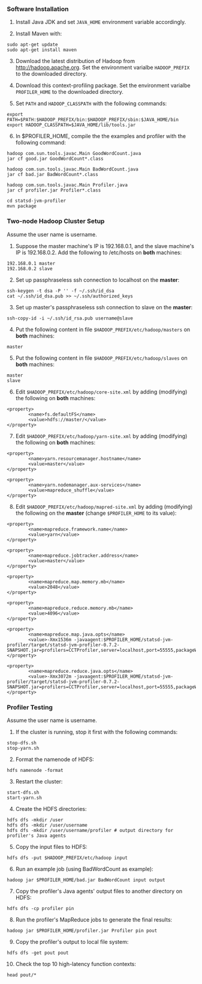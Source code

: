### Software Installation

1. Install Java JDK and set `JAVA_HOME` environment variable accordingly.

2. Install Maven with:
```
sudo apt-get update
sudo apt-get install maven
```

3. Download the latest distribution of Hadoop from http://hadoop.apache.org. Set the environment varialbe `HADOOP_PREFIX` to the downloaded directory.

4. Download this context-profiling package. Set the environment varialbe `PROFILER_HOME` to the downloaded directory.

5. Set `PATH` and `HADOOP_CLASSPATH` with the following commands:
```
export PATH=$PATH:$HADOOP_PREFIX/bin:$HADOOP_PREFIX/sbin:$JAVA_HOME/bin
export HADOOP_CLASSPATH=$JAVA_HOME/lib/tools.jar
```

6. In $PROFILER_HOME, compile the the examples and profiler with the following command:
```
hadoop com.sun.tools.javac.Main GoodWordCount.java
jar cf good.jar GoodWordCount*.class
```
```
hadoop com.sun.tools.javac.Main BadWordCount.java
jar cf bad.jar BadWordCount*.class
```
```
hadoop com.sun.tools.javac.Main Profiler.java
jar cf profiler.jar Profiler*.class
```
```
cd statsd-jvm-profiler
mvn package
```

### Two-node Hadoop Cluster Setup

Assume the user name is username.

1. Suppose the master machine's IP is 192.168.0.1, and the slave machine's IP is 192.168.0.2. Add the following to /etc/hosts on **both** machines:
```
192.168.0.1	master
192.168.0.2	slave
```

2. Set up passphraseless ssh connection to localhost on the **master**:
```
ssh-keygen -t dsa -P '' -f ~/.ssh/id_dsa
cat ~/.ssh/id_dsa.pub >> ~/.ssh/authorized_keys
```

3. Set up master's passphraseless ssh connection to slave on the **master**:
```
ssh-copy-id -i ~/.ssh/id_rsa.pub username@slave
```

4. Put the following content in file `$HADOOP_PREFIX/etc/hadoop/masters` on **both** machines:
```
master  
```

5. Put the following content in file `$HADOOP_PREFIX/etc/hadoop/slaves` on **both** machines:
```
master
slave
```

6. Edit `$HADOOP_PREFIX/etc/hadoop/core-site.xml` by adding (modifying) the following on **both** machines:
```
<property>
        <name>fs.defaultFS</name>
        <value>hdfs://master/</value>
</property>
```

7. Edit `$HADOOP_PREFIX/etc/hadoop/yarn-site.xml` by adding (modifying) the following on **both** machines:
```
<property>
        <name>yarn.resourcemanager.hostname</name>
        <value>master</value>
</property>
```
```
<property>
        <name>yarn.nodemanager.aux-services</name>
        <value>mapreduce_shuffle</value>
</property>
```

8. Edit `$HADOOP_PREFIX/etc/hadoop/mapred-site.xml` by adding (modifying) the following on the **master** (change `$PROFILER_HOME` to its value):
```
<property>
        <name>mapreduce.framework.name</name>
        <value>yarn</value>
</property>
```
```
<property>
        <name>mapreduce.jobtracker.address</name>
        <value>master</value>
</property>
```
```
<property>
        <name>mapreduce.map.memory.mb</name>
        <value>2048</value>
</property>
```
```
<property>
        <name>mapreduce.reduce.memory.mb</name>
        <value>4096</value>
</property>
```
```
<property>
        <name>mapreduce.map.java.opts</name>
        <value>-Xmx1536m -javaagent:$PROFILER_HOME/statsd-jvm-profiler/target/statsd-jvm-profiler-0.7.2-SNAPSHOT.jar=profilers=CCTProfiler,server=localhost,port=55555,packageWhitelist=org.apache.hadoop.mapreduce:org.apache.hadoop.mapred</value>
</property>
```
```
<property>
        <name>mapreduce.reduce.java.opts</name>
        <value>-Xmx3072m -javaagent:$PROFILER_HOME/statsd-jvm-profiler/target/statsd-jvm-profiler-0.7.2-SNAPSHOT.jar=profilers=CCTProfiler,server=localhost,port=55555,packageWhitelist=org.apache.hadoop.mapreduce:org.apache.hadoop.mapred</value>
</property>
```

### Profiler Testing

Assume the user name is username.

1. If the cluster is running, stop it first with the following commands:
```
stop-dfs.sh
stop-yarn.sh
```

2. Format the namenode of HDFS:
```
hdfs namenode -format
```

3. Restart the cluster: 
```
start-dfs.sh
start-yarn.sh
```

4. Create the HDFS directories:
```
hdfs dfs -mkdir /user
hdfs dfs -mkdir /user/username
hdfs dfs -mkdir /user/username/profiler # output directory for profiler's Java agents
```

5. Copy the input files to HDFS:
```
hdfs dfs -put $HADOOP_PREFIX/etc/hadoop input
```

6. Run an example job (using BadWordCount as example):
```
hadoop jar $PROFILER_HOME/bad.jar BadWordCount input output
```

7. Copy the profiler's Java agents' output files to another directory on HDFS:
```
hdfs dfs -cp profiler pin
```

8. Run the profiler's MapReduce jobs to generate the final results:
```
hadoop jar $PROFILER_HOME/profiler.jar Profiler pin pout
```

9. Copy the profiler's output to local file system:
```
hdfs dfs -get pout pout
```

10. Check the top 10 high-latency function contexts:
```
head pout/*
```
